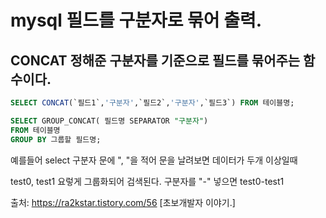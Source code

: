 # mysql 필드를 구분자로 묶어 출력.

## CONCAT 정해준 구분자를 기준으로 필드를 묶어주는 함수이다. 

```sql
SELECT CONCAT(`필드1`,'구분자',`필드2`,'구분자',`필드3`) FROM 테이블명;
```

```sql
SELECT GROUP_CONCAT( 필드명 SEPARATOR "구분자")
FROM 테이블명 
GROUP BY 그룹할 필드명;
```

예를들어 select 구분자 문에 ", "을 적어 문을 날려보면 
데이터가 두개 이상일때

test0, test1 요렇게 그룹화되어 검색된다.
구분자를 "-" 넣으면 test0-test1

출처: https://ra2kstar.tistory.com/56 [초보개발자 이야기.]